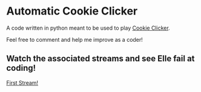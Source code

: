 # Automatic Cookie Clicker
A code written in python meant to be used to play [Cookie Clicker](https://orteil.dashnet.org/cookieclicker/).

Feel free to comment and help me improve as a coder!

## Watch the associated streams and see Elle fail at coding!
[First Stream!](https://youtu.be/VNViU0Y83_E)
